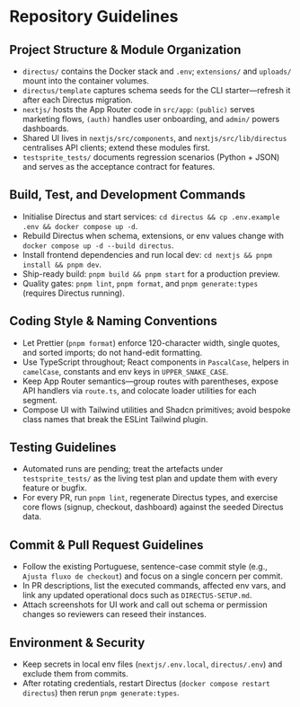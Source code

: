 # Repository Guidelines

## Project Structure & Module Organization
- `directus/` contains the Docker stack and `.env`; `extensions/` and `uploads/` mount into the container volumes.
- `directus/template` captures schema seeds for the CLI starter—refresh it after each Directus migration.
- `nextjs/` hosts the App Router code in `src/app`: `(public)` serves marketing flows, `(auth)` handles user onboarding, and `admin/` powers dashboards.
- Shared UI lives in `nextjs/src/components`, and `nextjs/src/lib/directus` centralises API clients; extend these modules first.
- `testsprite_tests/` documents regression scenarios (Python + JSON) and serves as the acceptance contract for features.

## Build, Test, and Development Commands
- Initialise Directus and start services: `cd directus && cp .env.example .env && docker compose up -d`.
- Rebuild Directus when schema, extensions, or env values change with `docker compose up -d --build directus`.
- Install frontend dependencies and run local dev: `cd nextjs && pnpm install && pnpm dev`.
- Ship-ready build: `pnpm build && pnpm start` for a production preview.
- Quality gates: `pnpm lint`, `pnpm format`, and `pnpm generate:types` (requires Directus running).

## Coding Style & Naming Conventions
- Let Prettier (`pnpm format`) enforce 120-character width, single quotes, and sorted imports; do not hand-edit formatting.
- Use TypeScript throughout; React components in `PascalCase`, helpers in `camelCase`, constants and env keys in `UPPER_SNAKE_CASE`.
- Keep App Router semantics—group routes with parentheses, expose API handlers via `route.ts`, and colocate loader utilities for each segment.
- Compose UI with Tailwind utilities and Shadcn primitives; avoid bespoke class names that break the ESLint Tailwind plugin.

## Testing Guidelines
- Automated runs are pending; treat the artefacts under `testsprite_tests/` as the living test plan and update them with every feature or bugfix.
- For every PR, run `pnpm lint`, regenerate Directus types, and exercise core flows (signup, checkout, dashboard) against the seeded Directus data.

## Commit & Pull Request Guidelines
- Follow the existing Portuguese, sentence-case commit style (e.g., `Ajusta fluxo de checkout`) and focus on a single concern per commit.
- In PR descriptions, list the executed commands, affected env vars, and link any updated operational docs such as `DIRECTUS-SETUP.md`.
- Attach screenshots for UI work and call out schema or permission changes so reviewers can reseed their instances.

## Environment & Security
- Keep secrets in local env files (`nextjs/.env.local`, `directus/.env`) and exclude them from commits.
- After rotating credentials, restart Directus (`docker compose restart directus`) then rerun `pnpm generate:types`.
